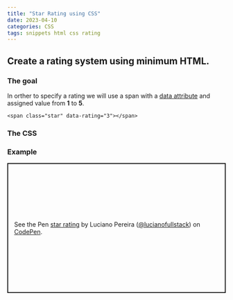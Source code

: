 ```yaml
---
title: "Star Rating using CSS"
date: 2023-04-10
categories: CSS
tags: snippets html css rating
---
```


## Create a rating system using minimum HTML.

### The goal

In orther to specify a rating we will use a span with a <a href="https://developer.mozilla.org/en-US/docs/Learn/HTML/Howto/Use_data_attributes">data attribute</a> and assigned value from <strong>1</strong> to <strong>5</strong>.

```
<span class="star" data-rating="3"></span>
```

### The CSS



### Example

<p class="codepen" data-height="300" data-default-tab="html,result" data-slug-hash="VwELpPO" data-user="lucianofullstack" style="height: 300px; box-sizing: border-box; display: flex; align-items: center; justify-content: center; border: 2px solid; margin: 1em 0; padding: 1em;">
  <span>See the Pen <a href="https://codepen.io/lucianofullstack/pen/VwELpPO">
  star rating</a> by Luciano Pereira (<a href="https://codepen.io/lucianofullstack">@lucianofullstack</a>)
  on <a href="https://codepen.io">CodePen</a>.</span>
</p>

<script async src="https://cpwebassets.codepen.io/assets/embed/ei.js"></script>